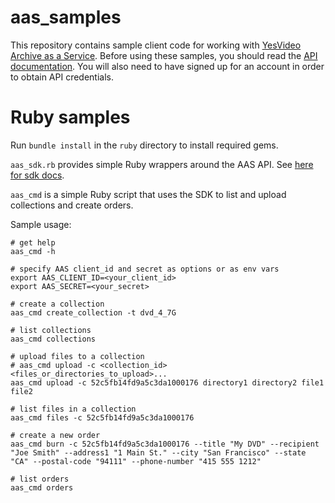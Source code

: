 aas_samples
===========

This repository contains sample client code for working with [YesVideo Archive as a Service](https://aas.yesvideo.com).  Before using these samples, you should read the [API documentation](https://aas.yesvideo.com/docs).  You will also need to have signed up for an account in order to obtain API credentials.

# Ruby samples #

Run `bundle install` in the `ruby` directory to install required gems.

`aas_sdk.rb` provides simple Ruby wrappers around the AAS API.  See [here for sdk docs](http://rubydoc.info/github/YesVideo/aas_samples/master/frames).

`aas_cmd` is a simple Ruby script that uses the SDK to list and upload collections and create orders.

Sample usage:

    # get help
    aas_cmd -h
    
    # specify AAS client_id and secret as options or as env vars
    export AAS_CLIENT_ID=<your_client_id>
    export AAS_SECRET=<your_secret>

    # create a collection
    aas_cmd create_collection -t dvd_4_7G
    
    # list collections
    aas_cmd collections
    
    # upload files to a collection
    # aas_cmd upload -c <collection_id> <files_or_directories_to_upload>...
    aas_cmd upload -c 52c5fb14fd9a5c3da1000176 directory1 directory2 file1 file2
    
    # list files in a collection
    aas_cmd files -c 52c5fb14fd9a5c3da1000176
    
    # create a new order
    aas_cmd burn -c 52c5fb14fd9a5c3da1000176 --title "My DVD" --recipient "Joe Smith" --address1 "1 Main St." --city "San Francisco" --state "CA" --postal-code "94111" --phone-number "415 555 1212"
    
    # list orders
    aas_cmd orders